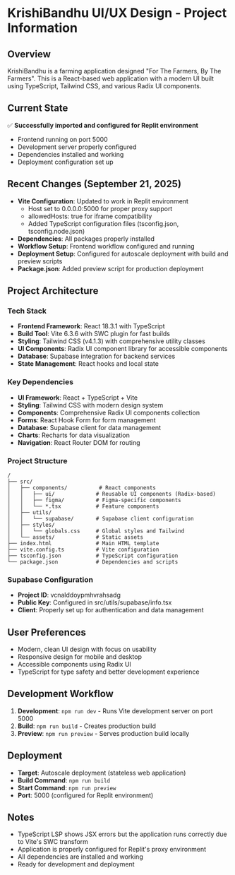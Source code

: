 # KrishiBandhu UI/UX Design - Project Information

## Overview
KrishiBandhu is a farming application designed "For The Farmers, By The Farmers". This is a React-based web application with a modern UI built using TypeScript, Tailwind CSS, and various Radix UI components.

## Current State
✅ **Successfully imported and configured for Replit environment**
- Frontend running on port 5000
- Development server properly configured
- Dependencies installed and working
- Deployment configuration set up

## Recent Changes (September 21, 2025)
- **Vite Configuration**: Updated to work in Replit environment
  - Host set to 0.0.0.0:5000 for proper proxy support
  - allowedHosts: true for iframe compatibility
  - Added TypeScript configuration files (tsconfig.json, tsconfig.node.json)
- **Dependencies**: All packages properly installed
- **Workflow Setup**: Frontend workflow configured and running
- **Deployment Setup**: Configured for autoscale deployment with build and preview scripts
- **Package.json**: Added preview script for production deployment

## Project Architecture

### Tech Stack
- **Frontend Framework**: React 18.3.1 with TypeScript
- **Build Tool**: Vite 6.3.6 with SWC plugin for fast builds
- **Styling**: Tailwind CSS (v4.1.3) with comprehensive utility classes
- **UI Components**: Radix UI component library for accessible components
- **Database**: Supabase integration for backend services
- **State Management**: React hooks and local state

### Key Dependencies
- **UI Framework**: React + TypeScript + Vite
- **Styling**: Tailwind CSS with modern design system
- **Components**: Comprehensive Radix UI components collection
- **Forms**: React Hook Form for form management
- **Database**: Supabase client for data management
- **Charts**: Recharts for data visualization
- **Navigation**: React Router DOM for routing

### Project Structure
```
/
├── src/
│   ├── components/          # React components
│   │   ├── ui/             # Reusable UI components (Radix-based)
│   │   ├── figma/          # Figma-specific components
│   │   └── *.tsx           # Feature components
│   ├── utils/
│   │   └── supabase/       # Supabase client configuration
│   ├── styles/
│   │   └── globals.css     # Global styles and Tailwind
│   └── assets/             # Static assets
├── index.html              # Main HTML template
├── vite.config.ts          # Vite configuration
├── tsconfig.json           # TypeScript configuration
└── package.json            # Dependencies and scripts
```

### Supabase Configuration
- **Project ID**: vcnalddoypmhvrahsadg
- **Public Key**: Configured in src/utils/supabase/info.tsx
- **Client**: Properly set up for authentication and data management

## User Preferences
- Modern, clean UI design with focus on usability
- Responsive design for mobile and desktop
- Accessible components using Radix UI
- TypeScript for type safety and better development experience

## Development Workflow
1. **Development**: `npm run dev` - Runs Vite development server on port 5000
2. **Build**: `npm run build` - Creates production build
3. **Preview**: `npm run preview` - Serves production build locally

## Deployment
- **Target**: Autoscale deployment (stateless web application)
- **Build Command**: `npm run build`
- **Start Command**: `npm run preview`
- **Port**: 5000 (configured for Replit environment)

## Notes
- TypeScript LSP shows JSX errors but the application runs correctly due to Vite's SWC transform
- Application is properly configured for Replit's proxy environment
- All dependencies are installed and working
- Ready for development and deployment